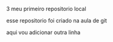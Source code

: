 3 meu primeiro repositorio local

esse repositorio foi criado na aula de git

aqui vou adicionar outra linha
